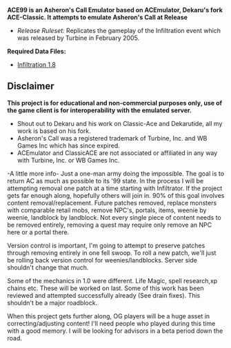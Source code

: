 **ACE99 is an Asheron's Call Emulator based on ACEmulator, Dekaru's fork ACE-Classic. It attempts to emulate Asheron's Call at Release**
- *Release Ruleset:* Replicates the gameplay of the Infiltration event which was released by Turbine in February 2005.

**Required Data Files:**
- [Infiltration 1.8](https://mega.nz/file/tvhQFL5a#B87QCh8vRKURVJ2FqSDMhdVjZfD7wRf8aE8aCB5aM5E)

## Disclaimer
**This project is for educational and non-commercial purposes only, use of the game client is for interoperability with the emulated server.**
- Shout out to Dekaru and his work on Classic-Ace and Dekarutide, all my work is based on his fork.
- Asheron's Call was a registered trademark of Turbine, Inc. and WB Games Inc which has since expired.
- ACEmulator and ClassicACE are not associated or affiliated in any way with Turbine, Inc. or WB Games Inc.

-A little more info-
Just a one-man army doing the impossible. The goal is to return AC as much as possible to its '99 state. In the process I will be attempting removal one patch at a time starting with Infiltrator. If the project gets far enough along, hopefully others will join in. 90% of this goal involves content removal/replacement. Future patches removed, replace monsters with comparable retail mobs, remove NPC's, portals, items, weenie by weenie, landblock by landblock. Not every single piece of content needs to be removed entirely, removing a quest may require only remove an NPC here or a portal there.

Version control is important, I'm going to attempt to preserve patches through removing entirely in one fell swoop. To roll a new patch, we'll just be rolling back version control for weenies/landblocks. Server side shouldn't change that much.

Some of the mechanics in 1.0 were different. Life Magic, spell research,xp chains etc. These will be worked on last. Some of this work has been reviewed and attempted successfully already (See drain fixes). This shouldn't be a major roadblock. 

When this project gets further along, OG players will be a huge asset in correcting/adjusting content! I'll need people who played during this time with a good memory. I will be looking for advisors in a beta period down the road.